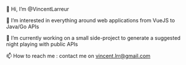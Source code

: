 👋 Hi, I’m @VincentLarreur

👀 I’m interested in everything around web applications from VueJS to Java/Go APIs

🌱 I’m currently working on a small side-project to generate a suggested night playing with public APIs

📫 How to reach me : contact me on vincent.lrr@gmail.com
